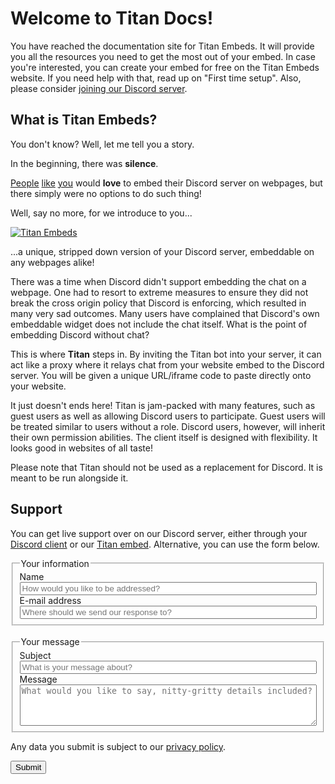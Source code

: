 # Welcome to Titan Docs!
You have reached the documentation site for Titan Embeds. It will provide you all the resources you need to get the most out of your embed. In case you're interested, you can create your embed for free on the Titan Embeds website. If you need help with that, read up on "First time setup". Also, please consider [joining our Discord server](https://discord.io/Titan).

## What is Titan Embeds?
You don't know? Well, let me tell you a story.

In the beginning, there was **silence**.

[People](https://www.reddit.com/r/discordapp/comments/3tucod/embedding_discord_via_iframe_disabled/) [like](https://feedback.discordapp.com/forums/326712-discord-dream-land/suggestions/10821381-please-turn-back-on-iframe-embed-for-discord-chat) [you](https://feedback.discordapp.com/forums/326712-discord-dream-land/suggestions/18454222-embed-in-forum-chat-option) would **love** to embed their Discord server on webpages, but there simply were no options to do such thing!  

Well, say no more, for we introduce to you...

[![Titan Embeds](https://github.com/TitanEmbeds/Titan/raw/master/webapp/titanembeds/static/img/titanembeds.png)](https://titanembeds.com)

...a unique, stripped down version of your Discord server, embeddable on any webpages alike!

There was a time when Discord didn't support embedding the chat on a webpage. One had to resort to extreme measures to ensure they did not break the cross origin policy that Discord is enforcing, which resulted in many very sad outcomes. Many users have complained that Discord's own embeddable widget does not include the chat itself. What is the point of embedding Discord without chat?

This is where **Titan** steps in. By inviting the Titan bot into your server, it can act like a proxy where it relays chat from your website embed to the Discord server. You will be given a unique URL/iframe code to paste directly onto your website.

It just doesn't ends here! Titan is jam-packed with many features, such as guest users as well as allowing Discord users to participate. Guest users will be treated similar to users without a role. Discord users, however, will inherit their own permission abilities. The client itself is designed with flexibility. It looks good in websites of all taste!

Please note that Titan should not be used as a replacement for Discord. It is meant to be run alongside it.

## Support
You can get live support over on our Discord server, either through your [Discord client](https://discord.io/Titan) or our [Titan embed](https://titanembeds.com/embed/295085744249110529). Alternative, you can use the form below.

<form name="contact" action="https://formsubmit.co/EndenDragon@titanembeds.com
" method="POST">
  <fieldset>
    <legend>Your information</legend>
    Name<br>
    <input type="text" name="name" placeholder="How would you like to be addressed?" style="width: 100%" required><br>
    E-mail address<br>
    <input type="email" name="email" placeholder="Where should we send our response to?" style="width: 100%" required>
  </fieldset>
  <br>
  <fieldset>
    <legend>Your message</legend>
    Subject<br>
    <input type="text" name="subject" placeholder="What is your message about?" style="width: 100%" required><br>
    Message<br>
    <textarea name="message" placeholder="What would you like to say, nitty-gritty details included?" rows="4" style="width: 100%" required></textarea>
  </fieldset>
  <p>Any data you submit is subject to our <a href="https://titanembeds.com/privacy">privacy policy</a>.<p>
  <input type="submit" value="Submit">
</form>
